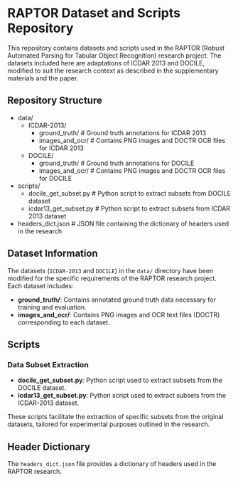 # RAPTOR Dataset and Scripts Repository

This repository contains datasets and scripts used in the RAPTOR (Robust Automated Parsing for Tabular Object Recognition) research project. The datasets included here are adaptations of ICDAR 2013 and DOCILE, modified to suit the research context as described in the supplementary materials and the paper.

## Repository Structure

- data/
    - ICDAR-2013/
        - ground_truth/ # Ground truth annotations for ICDAR 2013
        - images_and_ocr/ # Contains PNG images and DOCTR OCR files for ICDAR 2013
    - DOCILE/
        - ground_truth/ # Ground truth annotations for DOCILE
        - images_and_ocr/ # Contains PNG images and DOCTR OCR files for DOCILE
- scripts/
    - docile_get_subset.py # Python script to extract subsets from DOCILE dataset
    - icdar13_get_subset.py # Python script to extract subsets from ICDAR 2013 dataset
- headers_dict.json # JSON file containing the dictionary of headers used in the research

## Dataset Information

The datasets (`ICDAR-2013` and `DOCILE`) in the `data/` directory have been modified for the specific requirements of the RAPTOR research project. Each dataset includes:
- **ground_truth/**: Contains annotated ground truth data necessary for training and evaluation.
- **images_and_ocr/**: Contains PNG images and OCR text files (DOCTR) corresponding to each dataset.

## Scripts

### Data Subset Extraction
- **docile_get_subset.py**: Python script used to extract subsets from the DOCILE dataset.
- **icdar13_get_subset.py**: Python script used to extract subsets from the ICDAR-2013 dataset.

These scripts facilitate the extraction of specific subsets from the original datasets, tailored for experimental purposes outlined in the research.

## Header Dictionary

The `headers_dict.json` file provides a dictionary of headers used in the RAPTOR research. 

